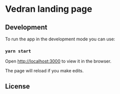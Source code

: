 # Vedran landing page

## Development

To run the app in the development mode you can use:

### `yarn start`

Open [http://localhost:3000](http://localhost:3000) to view it in the browser.

The page will reload if you make edits.<br />


## License
